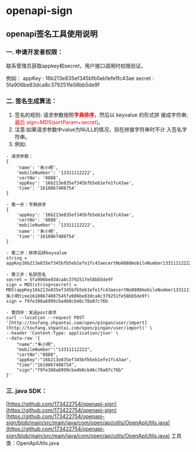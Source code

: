 # openapi-sign
## openapi签名工具使用说明
### 一. 申请开发者权限：

联系管理员获取appkey和secret，用户接口调用时权限验证。

例如：
appKey : 16b213e835ef345bfb5eb1efe1fc43ae
secret : 5fa906be83dca8c379251fe58bb5de9f

### 二. 签名生成算法：

1. 签名的规则: 请求参数按照<span class="colour" style="color:rgb(255, 0, 0)">**字典排序**</span>，然后以 keyvalue 的形式拼
接成字符串;<span class="colour" style="color:rgb(255, 0, 0)">最后 sign=MD5(sortParam+secret)</span>。
2. 注意:如果请求参数中value为NULL的情况，则在拼接字符串时不计
入签名字符串。
3. 例如:

```
- 请求参数：
{
    'name': '朱小明',
    'mobileNumber': '13311112222',
    'certNo': '8888',
    'appKey': '16b213e835ef345bfb5eb1efe1fc43ae',
    'time': '1610867408754'
}

- 第一步：字典排序
{
    'appKey': '16b213e835ef345bfb5eb1efe1fc43ae',
    'certNo': '8888',
    'mobileNumber': '13311112222',
    'name': '朱小明',
    'time': '1610867408754'
}

- 第二步：排序后拼keyvalue
string = appKey16b213e835ef345bfb5eb1efe1fc43aecertNo8888mobileNumber13311112222name

- 第三步：私钥签名
secret = 5fa906be83dca8c379251fe58bb5de9f
sign = MD5(string+secret) = MD5(appKey16b213e835ef345bfb5eb1efe1fc43aecertNo8888mobileNumber13311112222name朱小明time16108674087545fa906be83dca8c379251fe58bb5de9f)
sign = f9fe388a6999cba4b0cb46c70a07c76b

- 第四步：发送post请求
curl --location --request POST '[http://toufang.shpantai.com/open/pingan/user/import](http://toufang.shpantai.com/open/pingan/user/import)' \
--header 'Content-Type: application/json' \
--data-raw '{
    "name":"朱小明",
    "mobileNumber":"13311112222",
    "certNo":"8888",
    "appKey":"16b213e835ef345bfb5eb1efe1fc43ae",
    "time":"1610867408754",
    "sign":"f9fe388a6999cba4b0cb46c70a07c76b"
}'
```

### 三. java SDK：

[https://github.com/173422754/openapi-sign](https://github.com/173422754/openapi-sign)
[https://github.com/173422754/openapi-sign/blob/main/src/main/java/com/open/api/utils/OpenApiUtils.java](https://github.com/173422754/openapi-sign/blob/main/src/main/java/com/open/api/utils/OpenApiUtils.java)
工具类：OpenApiUtils.java
